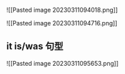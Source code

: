 ![[Pasted image 20230311094018.png]]

![[Pasted image 20230311094716.png]]

## it is/was 句型
![[Pasted image 20230311095653.png]]